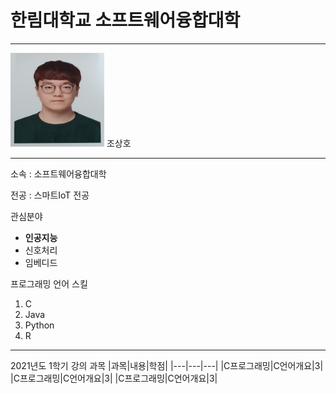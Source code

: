 # 한림대학교 소프트웨어융합대학
---
<img src=증명사진.png height=150 width=150>
조상호

---

소속 : 소프트웨어융합대학

전공 : 스마트IoT 전공

관심분야   
* **인공지능**
* 신호처리
* 임베디드

프로그래밍 언어 스킬   
1. C
2. Java
3. Python
4. R


---------------------------

2021년도 1학기 강의 과목
|과목|내용|학점|
|---|---|---|
|C프로그래밍|C언어개요|3|
|C프로그래밍|C언어개요|3|
|C프로그래밍|C언어개요|3|
